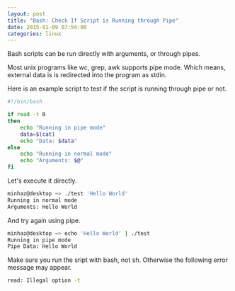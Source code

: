 ```yaml
---
layout: post
title: "Bash: Check If Script is Running through Pipe"
date: 2015-01-09 07:54:00
categories: linux
---
```

Bash scripts can be run directly with arguments, or through pipes.

Most unix programs like wc, grep, awk supports pipe mode. Which means, external data is is redirected into the program as stdin.

Here is an example script to test if the script is running through pipe or not.

```bash
#!/bin/bash

if read -t 0
then
    echo "Running in pipe mode"
    data=$(cat)
    echo "Data: $data"
else
    echo "Running in normal mode"
    echo "Arguments: $@"
fi
```

Let's execute it directly.

```bash
minhaz@desktop ~> ./test 'Hello World'
Running in normal mode
Arguments: Hello World
```

And try again using pipe.

```bash
minhaz@desktop ~> echo 'Hello World' | ./test
Running in pipe mode
Pipe Data: Hello World
```

Make sure you run the sript with bash, not sh. Otherwise the following error message may appear.

```bash
read: Illegal option -t
```
